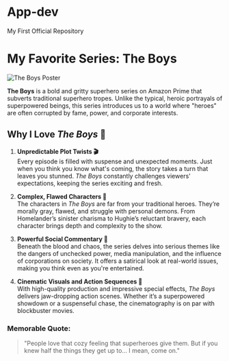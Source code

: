 # App-dev
My First Official Repository
# My Favorite Series: The Boys

![The Boys Poster](https://i.ebayimg.com/images/g/gxMAAOSwxzFirwvf/s-l1200.jpg)

**The Boys** is a bold and gritty superhero series on Amazon Prime that subverts traditional superhero tropes. Unlike the typical, heroic portrayals of superpowered beings, this series introduces us to a world where "heroes" are often corrupted by fame, power, and corporate interests.

## Why I Love *The Boys* 🖤

1. **Unpredictable Plot Twists 🎬**  
   Every episode is filled with suspense and unexpected moments. Just when you think you know what's coming, the story takes a turn that leaves you stunned. *The Boys* constantly challenges viewers' expectations, keeping the series exciting and fresh.

2. **Complex, Flawed Characters 👥**  
   The characters in *The Boys* are far from your traditional heroes. They’re morally gray, flawed, and struggle with personal demons. From Homelander’s sinister charisma to Hughie’s reluctant bravery, each character brings depth and complexity to the show.

3. **Powerful Social Commentary 📰**  
   Beneath the blood and chaos, the series delves into serious themes like the dangers of unchecked power, media manipulation, and the influence of corporations on society. It offers a satirical look at real-world issues, making you think even as you're entertained.

4. **Cinematic Visuals and Action Sequences 🎥**  
   With high-quality production and impressive special effects, *The Boys* delivers jaw-dropping action scenes. Whether it’s a superpowered showdown or a suspenseful chase, the cinematography is on par with blockbuster movies.

### Memorable Quote:

> "People love that cozy feeling that superheroes give them. But if you knew half the things they get up to... I mean, come on."

